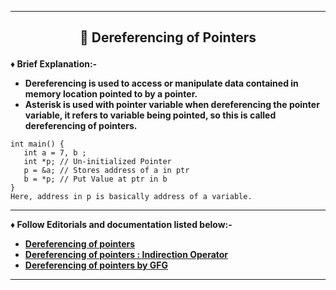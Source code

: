 ------------------------------------------------------------------------------------
## <p align="center"> 💭 Dereferencing of Pointers </p>

**♦ Brief Explanation:-**

* **Dereferencing is used to access or manipulate data contained in memory location pointed to by a pointer.** 
* **Asterisk is used with pointer variable when dereferencing the pointer variable, it refers to variable being pointed, so this is called dereferencing of pointers.**


```
int main() {
   int a = 7, b ;
   int *p; // Un-initialized Pointer
   p = &a; // Stores address of a in ptr
   b = *p; // Put Value at ptr in b
}
Here, address in p is basically address of a variable.
```
------------------------------------------------------------------------------------

**♦ Follow Editorials and documentation listed below:-**

* [**Dereferencing of pointers**](https://www.javatpoint.com/c-dereference-pointer)
* [**Dereferencing of pointers : Indirection Operator**](https://icarus.cs.weber.edu/~dab/cs1410/textbook/4.Pointers/dereference.html)
* [**Dereferencing of pointers by GFG**](https://www.geeksforgeeks.org/dereference-reference-dereference-reference/)

------------------------------------------------------------------------------------
